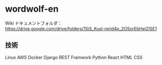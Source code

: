 # wordwolf-en

Wiki
ドキュメントフォルダ：
https://drive.google.com/drive/folders/1SiS_Kusl-rqrid4p_2OSorEbHeiZISE1

## 技術
Linux
AWS
Docker
Django REST Framwork
Python
React
HTML
CSS
